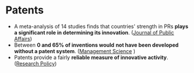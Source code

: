 # Patents

* A meta-analysis of 14 studies finds that countries' strength in PRs **plays a significant role in determining its innovation**. \([Journal of Public Affairs](https://0x0.la/u/K9fgvb6.pdf)\)
* Between **0 and 65% of inventions would** **not have been developed without a patent system**. \([Management Science](https://0x0.la/u/xHO6rMD.pdf#page=4)  \)
* Patents provide a fairly **reliable measure of innovative activity**. \([Research Policy](https://citeseerx.ist.psu.edu/viewdoc/download?doi=10.1.1.201.8184&rep=rep1&type=pdf)\)


